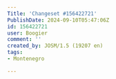 ```yaml
---
Title: 'Changeset #156422721'
PublishDate: 2024-09-10T05:47:06Z
id: 156422721
user: Boogier
comment: ''
created_by: JOSM/1.5 (19207 en)
tags:
- Montenegro

---
```

